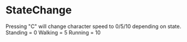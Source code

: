 # StateChange
Pressing "C" will change character speed to 0/5/10 depending on state.
Standing = 0
Walking = 5
Running = 10
